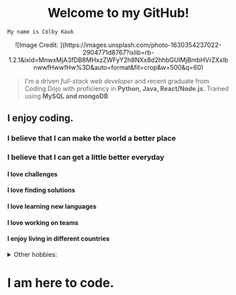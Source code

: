 <h1 align="center"> 
Welcome to my GitHub!</h1>

<p align = "center">

    My name is Colby Kauk

<p align = "center">
![Image Credit: ](https://images.unsplash.com/photo-1630354237022-2904771d8767?ixlib=rb-1.2.1&ixid=MnwxMjA3fDB8MHxzZWFyY2h8NXx8d2hhbGUlMjBmbHVrZXxlbnwwfHwwfHw%3D&auto=format&fit=crop&w=500&q=60)

<p>

>I'm a driven *full-stack web developer* and recent graduate from Coding Dojo with proficiency in __Python, Java, React/Node.js.__ Trained using __MySQL and mongoDB__

## I enjoy coding. 

### I believe that I can make the world a better place
### I believe that I can get a little better everyday
#### I love challenges
#### I love finding solutions
#### I love learning new languages
#### I love working on teams
#### I enjoy living in different countries
<details>
<summary>Other hobbies:
</summary>
<br> 

- Handstands 
- Juggling
- Spinning poi
- Playing music
- Personal fitness: HIIT, HOT ROOM, BARRY'S, PELETON
- I love listening to books and learning about the human brain, particularly its biases and shortcomings
</details>

# I am here to code.

